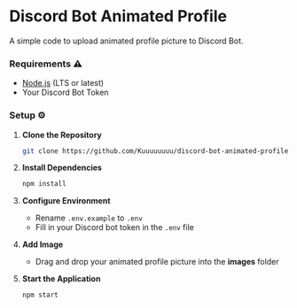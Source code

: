 # Discord Bot Animated Profile

A simple code to upload animated profile picture to Discord Bot.

### Requirements :warning:
- [Node.js](https://nodejs.org/) (LTS or latest)
- Your Discord Bot Token

### Setup :gear:
1. **Clone the Repository**
    ```bash
    git clone https://github.com/Kuuuuuuuu/discord-bot-animated-profile.git
    ```

2. **Install Dependencies**
    ```bash
    npm install
    ```

3. **Configure Environment**
   - Rename `.env.example` to `.env`
   - Fill in your Discord bot token in the `.env` file
  
4. **Add Image**
   - Drag and drop your animated profile picture into the **images** folder

5. **Start the Application**
    ```bash
    npm start
    ```
